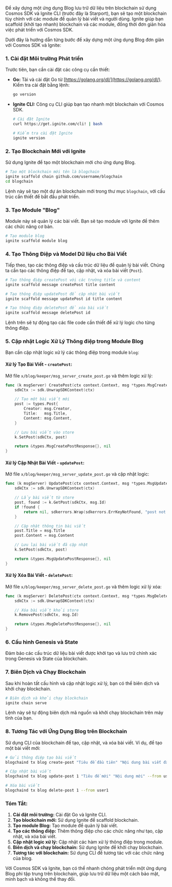 Để xây dựng một ứng dụng Blog lưu trữ dữ liệu trên blockchain sử dụng Cosmos SDK và Ignite CLI (trước đây là Starport), bạn sẽ tạo một blockchain tùy chỉnh với các module để quản lý bài viết và người dùng. Ignite giúp bạn scaffold (khởi tạo nhanh) blockchain và các module, đồng thời đơn giản hóa việc phát triển với Cosmos SDK.

Dưới đây là hướng dẫn từng bước để xây dựng một ứng dụng Blog đơn giản với Cosmos SDK và Ignite:

### **1. Cài đặt Môi trường Phát triển**

Trước tiên, bạn cần cài đặt các công cụ cần thiết:

- **Go:** Tải và cài đặt Go từ [https://golang.org/dl/](https://golang.org/dl/). Kiểm tra cài đặt bằng lệnh:
  
  ```bash
  go version
  ```

- **Ignite CLI:** Công cụ CLI giúp bạn tạo nhanh một blockchain với Cosmos SDK.

  ```bash
  # Cài đặt Ignite
  curl https://get.ignite.com/cli! | bash

  # Kiểm tra cài đặt Ignite
  ignite version
  ```

### **2. Tạo Blockchain Mới với Ignite**

Sử dụng Ignite để tạo một blockchain mới cho ứng dụng Blog.

```bash
# Tạo một blockchain mới tên là blogchain
ignite scaffold chain github.com/username/blogchain
cd blogchain
```

Lệnh này sẽ tạo một dự án blockchain mới trong thư mục `blogchain`, với cấu trúc cần thiết để bắt đầu phát triển.

### **3. Tạo Module "Blog"**

Module này sẽ quản lý các bài viết. Bạn sẽ tạo module với Ignite để thêm các chức năng cơ bản.

```bash
# Tạo module blog
ignite scaffold module blog
```

### **4. Tạo Thông Điệp và Model Dữ liệu cho Bài Viết**

Tiếp theo, tạo các thông điệp và cấu trúc dữ liệu để quản lý bài viết. Chúng ta cần tạo các thông điệp để tạo, cập nhật, và xóa bài viết (`Post`).

```bash
# Tạo thông điệp createPost với các trường title và content
ignite scaffold message createPost title content

# Tạo thông điệp updatePost để cập nhật bài viết
ignite scaffold message updatePost id title content

# Tạo thông điệp deletePost để xóa bài viết
ignite scaffold message deletePost id
```

Lệnh trên sẽ tự động tạo các file code cần thiết để xử lý logic cho từng thông điệp.

### **5. Cập nhật Logic Xử Lý Thông điệp trong Module Blog**

Bạn cần cập nhật logic xử lý các thông điệp trong module `blog`:

#### **Xử lý Tạo Bài Viết - `createPost`:**

Mở file `x/blog/keeper/msg_server_create_post.go` và thêm logic xử lý:

```go
func (k msgServer) CreatePost(ctx context.Context, msg *types.MsgCreatePost) (*types.MsgCreatePostResponse, error) {
    sdkCtx := sdk.UnwrapSDKContext(ctx)

    // Tạo một bài viết mới
    post := types.Post{
        Creator: msg.Creator,
        Title:   msg.Title,
        Content: msg.Content,
    }

    // Lưu bài viết vào store
    k.SetPost(sdkCtx, post)

    return &types.MsgCreatePostResponse{}, nil
}
```

#### **Xử lý Cập Nhật Bài Viết - `updatePost`:**

Mở file `x/blog/keeper/msg_server_update_post.go` và cập nhật logic:

```go
func (k msgServer) UpdatePost(ctx context.Context, msg *types.MsgUpdatePost) (*types.MsgUpdatePostResponse, error) {
    sdkCtx := sdk.UnwrapSDKContext(ctx)

    // Lấy bài viết từ store
    post, found := k.GetPost(sdkCtx, msg.Id)
    if !found {
        return nil, sdkerrors.Wrap(sdkerrors.ErrKeyNotFound, "post not found")
    }

    // Cập nhật thông tin bài viết
    post.Title = msg.Title
    post.Content = msg.Content

    // Lưu lại bài viết đã cập nhật
    k.SetPost(sdkCtx, post)

    return &types.MsgUpdatePostResponse{}, nil
}
```

#### **Xử lý Xóa Bài Viết - `deletePost`:**

Mở file `x/blog/keeper/msg_server_delete_post.go` và thêm logic xử lý xóa:

```go
func (k msgServer) DeletePost(ctx context.Context, msg *types.MsgDeletePost) (*types.MsgDeletePostResponse, error) {
    sdkCtx := sdk.UnwrapSDKContext(ctx)

    // Xóa bài viết khỏi store
    k.RemovePost(sdkCtx, msg.Id)

    return &types.MsgDeletePostResponse{}, nil
}
```

### **6. Cấu hình Genesis và State**

Đảm bảo các cấu trúc dữ liệu bài viết được khởi tạo và lưu trữ chính xác trong Genesis và State của blockchain.

### **7. Biên Dịch và Chạy Blockchain**

Sau khi hoàn tất cấu hình và cập nhật logic xử lý, bạn có thể biên dịch và khởi chạy blockchain.

```bash
# Biên dịch và khởi chạy blockchain
ignite chain serve
```

Lệnh này sẽ tự động biên dịch mã nguồn và khởi chạy blockchain trên máy tính của bạn.

### **8. Tương Tác với Ứng Dụng Blog trên Blockchain**

Sử dụng CLI của blockchain để tạo, cập nhật, và xóa bài viết. Ví dụ, để tạo một bài viết mới:

```bash
# Gửi thông điệp tạo bài viết
blogchaind tx blog create-post "Tiêu đề đầu tiên" "Nội dung bài viết đầu tiên" --from user1

# Cập nhật bài viết
blogchaind tx blog update-post 1 "Tiêu đề mới" "Nội dung mới" --from user1

# Xóa bài viết
blogchaind tx blog delete-post 1 --from user1
```

### **Tóm Tắt:**

1. **Cài đặt môi trường:** Cài đặt Go và Ignite CLI.
2. **Tạo blockchain mới:** Sử dụng Ignite để scaffold blockchain.
3. **Tạo module Blog:** Tạo module để quản lý bài viết.
4. **Tạo các thông điệp:** Thêm thông điệp cho các chức năng như tạo, cập nhật, và xóa bài viết.
5. **Cập nhật logic xử lý:** Cập nhật các hàm xử lý thông điệp trong module.
6. **Biên dịch và chạy blockchain:** Sử dụng Ignite để khởi chạy blockchain.
7. **Tương tác với blockchain:** Sử dụng CLI để tương tác với các chức năng của blog.

Với Cosmos SDK và Ignite, bạn có thể nhanh chóng phát triển một ứng dụng Blog phi tập trung trên blockchain, giúp lưu trữ dữ liệu một cách bảo mật, minh bạch và không thể thay đổi.
